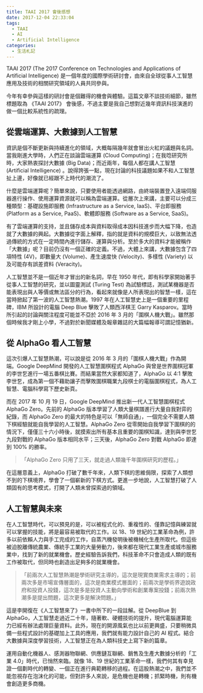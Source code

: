 ```yaml
---
title: TAAI 2017 會後感想
date: 2017-12-04 22:33:04
tags:
  - TAAI
  - AI
  - Artificial Intelligence
categories:
  - 生活札記
---
```



TAAI 2017 (The 2017 Conference on Technologies and Applications of Artificial Intelligence) 是一個年度的國際學術研討會，由來自全球從事人工智慧應用及技術的相關研究領域的人員共同參與。

<!-- more -->

今年有幸參與這樣的研討會是個難得的機會與體驗。這篇文章不談技術細節，雖然標題取為 《TAAI 2017》 會後感，不過主要是我自己想對近幾年資訊科技演進的做一個比較系統性的疏理。

## 從雲端運算、大數據到人工智慧

資訊是個不斷更新與持續進化的領域，大概每隔幾年就會冒出火紅的議題與名詞。當我剛進大學時，人們正在談論雲端運算 (Cloud Computing)；在我唸研究所時，大家熱衷探討大數據 (Big Data)；而近兩年，每個人都在講人工智慧 (Artificial Intelligence) 。說得誇張一點，現在討論的科技議題如果不和人工智慧扯上邊，好像就已經跟不上時代的潮流了。

什麼是雲端運算呢？簡單來說，只要使用者能透過網路，由終端裝置登入遠端伺服器進行操作、使用運算資源就可以稱為雲端運算。從層次上來講，主要可以分成三種類型：基礎設施即服務 (Infrastructure as a Service, IaaS)、平台即服務 (Platform as a Service, PaaS)、軟體即服務 (Software as a Service, SaaS)。

有了雲端運算的支持，並且儲存成本與資料取得成本因科技進步而大幅下降，也造就了大數據的興起。大數據從字面上解釋，指的就是資料的規模巨大，以致無法透過傳統的方式在一定時間內進行儲存、運算與分析。至於多大的資料才能被稱作「大數據」呢？目前仍沒有一個正確的定義。不過，大體上來講，大數據包含了四項特性 (4V)，即數量大 (Volume)、產生速度快 (Velocity)、多樣性 (Variety) 以及可能存有誤差資料 (Veracity)。

人工智慧並不是一個近年才冒出的新名詞，早在 1950 年代，即有科學家開始著手從事人工智慧的研究，並以圖靈測試 (Turing Test) 為試驗標誌，測試某機器是否能表現出與人等價或無法區分的行為，看起來就像是人所表現出的智慧一樣，這在當時掀起了第一波的人工智慧熱潮。1997 年在人工智慧史上是一個重要的里程碑，IBM 所設計的電腦 Deep Blue 擊敗了人類西洋棋王 Garry Kasparov。當時所引起的討論與關注程度可能並不亞於 2016 年 3 月的「圍棋人機大戰」。雖然那個時候我才剛上小學，不過對於新聞媒體及報章雜誌的大篇幅報導可謂記憶猶新。

## 從 AlphaGo 看人工智慧

這次引爆人工智慧熱潮，可以說是從 2016 年 3 月的「圍棋人機大戰」作為開端。Google DeepMind 開發的人工智慧圍棋程式 AlphaGo 與曾是世界圍棋冠軍的李世乭進行一場五番棋比賽。而結果當然大家都知道了，AlphaGo 以 4:1 擊敗李世乭，成為第一個不藉助讓子而擊敗圍棋職業九段棋士的電腦圍棋程式，為人工智慧、電腦科學寫下歷史新頁。

而在 2017 年 10 月 19 日，Google DeepMind 推出新一代人工智慧圍棋程式 AlphaGo Zero。先前的 AlphaGo 版本學習了人類大量棋譜進行大量自我對弈的紀錄，而 AlphaGo Zero 的最大的特色是可以「無師自通」，一個完全不需要人類下棋經驗就能自我學習的人工智慧。AlphaGo Zero 從零開始自我學習下圍棋的的情況下，僅僅三十六小時後，就摸索出所有基本且重要的圍棋知識，達到與李世乭九段對戰的 AlphaGo 版本相同水平；三天後，AlphaGo Zero 對戰 AlphaGo 即達到 100% 的勝率。

>「AlphaGo Zero 只用了三天，就走過人類幾千年圍棋研究的歷程。」

在這層意義上，AlphaGo 打破了數千年來，人類下棋的思維侷限，探索了人類想不到的下棋境界，學會了一個嶄新的下棋方式。更進一步地說，人工智慧打破了人類固有的思考模式，打開了人類未曾探索過的領域。

## 人工智慧與未來

在人工智慧時代，可以預見的是，可以被程式化的、重複性的、僅靠記憶與練習就可以掌握的技能，將是最容易被取代的工作。以 18、19 世紀的工業革命為例，許多以前依賴人力與手工完成的工作，自蒸汽機發明後被機械化生產所取代。但這些被迫脫離傳統農業、傳統手工業的大量勞動力，後來都在現代工業生產或城市服務業中，找到了新的就業機會。歷史經驗告訴我們，科技革命不只會造成人類的既有工作被取代，但同時也創造出足夠多的就業機會。

>「前兩次人工智慧熱潮是學術研究主導的，這次是現實商業需求主導的；前兩次多是市場宣傳層面的，這次是商業模式層面的；前兩次是學術界遊說政府和投資人投錢，這次是多是投資人主動向學術和創業專案投錢；前兩次熱潮多是提出問題，這次更多是解決問題。」

這是李開復在《人工智慧來了》一書中所下的一段註解。從 DeepBlue 到 AlphaGo，人工智慧走過近二十年，隨著軟、硬體技術的提升，現代電腦運算能力已經有辦法處理巨量資料。此外，現在的開源風氣也比以前更興盛，只要稍微具備一些程式設計的基礎加上工具的應用，我們就有能力設計自己的 AI 程式。結合大數據與深度學習技術，人工智慧正在為人類科技史上寫下新的篇章。

運用自動化機器人、感測器物聯網、供應鏈互聯網、銷售及生產大數據分析的「工業 4.0」時代，已悄然來臨。就像 18、19 世紀的工業革命一樣，我們何其有幸見證一個劃時代的轉變、一個正在進行典範轉移的過程。在這股熱潮之中，我們並不能忽視存在泡沫化的可能，但對許多人來說，是危機也是轉機；抓緊時機，則有機會創造更多商機。
